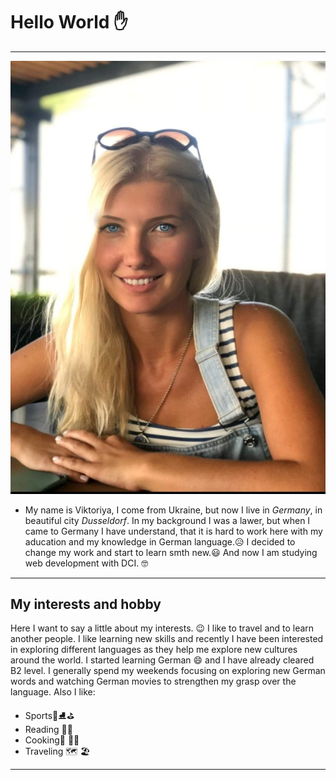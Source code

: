 # Hello World :hand: 
 *** 
![me](./Screenshot_20240122-135728_Photos.jpg)
- My name is Viktoriya, I come from Ukraine, but now I live in *Germany*, in beautiful city *Dusseldorf*. In my background I was a lawer, but when I came to Germany I have understand, that it is hard to work here with my aducation and my knowledge in German language.:disappointed_relieved: I decided to change my work and start to learn smth new.:smiley: And now I am studying web development with DCI. :nerd_face:

***
## My interests and hobby

Here I want to say a little about my interests.	:wink: I like to travel and to learn another people. I like learning new skills and recently I have been interested in exploring different languages as they help me explore new cultures around the world. I started learning German :smile: and I have already cleared B2 level. I generally spend my weekends focusing on exploring new German words and watching German movies to strengthen my grasp over the language. Also I like:
- Sports:mag_right::ice_skate::golf:
- Reading :book::blue_book:
- Cooking:fried_shrimp:	:fish_cake::green_salad:
- Traveling :world_map: :beach_umbrella:

***
